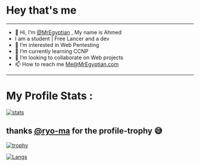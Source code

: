 # Hey that's me 
---
- 👋 Hi, I’m [@MrEgyptian](https://github.com/MrEgyptian)  , My name is Ahmed 
- I am a student | Free Lancer and a dev
- 👀 I’m interested in Web Pentesting
- 🌱 I’m currently learning CCNP
- 💞️ I’m looking to collaborate on Web projects 
- 📫 How to reach me Me@MrEgyptian.com
-------------------
# My Profile Stats :

[![stats](https://github-readme-stats.vercel.app/api?username=MrEgyptian&count_private=true&include_all_commits=true)](https://github.com/ryo-ma/github-profile-trophy)
<!--
[![Langs](https://github-readme-stats.vercel.app/api/top-langs/?username=MrEgyptian&layout=compact)](https://github.com/ryo-ma/github-profile-trophy)
-->
thanks [@ryo-ma](https://github.com/ryo-ma) for the profile-trophy 😅
---
[![trophy](https://github-profile-trophy.vercel.app/?username=mregyptian&count_private=true&include_all_commits=true&theme=dracula)](https://github.com/ryo-ma/github-profile-trophy)

[![Langs](https://github-readme-stats.vercel.app/api/top-langs/?username=MrEgyptian&layout=compact)](https://github.com/ryo-ma/github-profile-trophy)
<!---
MrEgyptian/MrEgyptian is a ✨ special ✨ repository because its `README.md` (this file) appears on your GitHub profile.
You can click the Preview link to take a look at your changes.
--->
